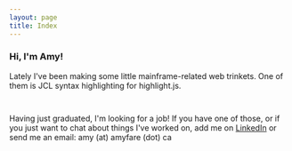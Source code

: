 ```yaml
---
layout: page
title: Index
---
```


### Hi, I'm Amy!

Lately I've been making some little mainframe-related web trinkets.
One of them is JCL syntax highlighting for highlight.js.

<pre><code id='highlightedCode' class="language-jcl">
</code></pre>

Having just graduated, I'm looking for a job! If you have one of those, or if you just want to chat about things I've worked on, add me on [LinkedIn](https://linkedin.com/in/amyfare/) or send me an email: amy (at) amyfare (dot) ca
